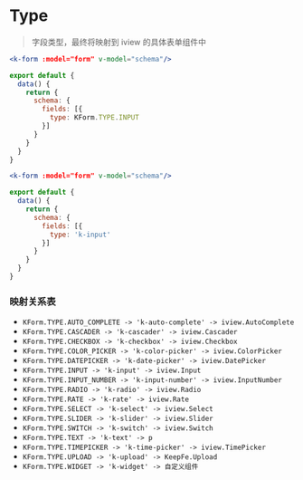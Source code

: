 # Type

> 字段类型，最终将映射到 iview 的具体表单组件中

```jsx
<k-form :model="form" v-model="schema"/>
```

```js
export default {
  data() {
    return {
      schema: {
        fields: [{
          type: KForm.TYPE.INPUT
        }]
      }
    }
  }
}
```

```jsx
<k-form :model="form" v-model="schema"/>
```

```js
export default {
  data() {
    return {
      schema: {
        fields: [{
          type: 'k-input'
        }]
      }
    }
  }
}
```

### 映射关系表

* `KForm.TYPE.AUTO_COMPLETE -> 'k-auto-complete' -> iview.AutoComplete`
* `KForm.TYPE.CASCADER -> 'k-cascader' -> iview.Cascader`
* `KForm.TYPE.CHECKBOX -> 'k-checkbox' -> iview.Checkbox`
* `KForm.TYPE.COLOR_PICKER -> 'k-color-picker' -> iview.ColorPicker`
* `KForm.TYPE.DATEPICKER -> 'k-date-picker' -> iview.DatePicker`
* `KForm.TYPE.INPUT -> 'k-input' -> iview.Input`
* `KForm.TYPE.INPUT_NUMBER -> 'k-input-number' -> iview.InputNumber`
* `KForm.TYPE.RADIO -> 'k-radio' -> iview.Radio`
* `KForm.TYPE.RATE -> 'k-rate' -> iview.Rate`
* `KForm.TYPE.SELECT -> 'k-select' -> iview.Select`
* `KForm.TYPE.SLIDER -> 'k-slider' -> iview.Slider`
* `KForm.TYPE.SWITCH -> 'k-switch' -> iview.Switch`
* `KForm.TYPE.TEXT -> 'k-text' -> p`
* `KForm.TYPE.TIMEPICKER -> 'k-time-picker' -> iview.TimePicker`
* `KForm.TYPE.UPLOAD -> 'k-upload' -> KeepFe.Upload`
* `KForm.TYPE.WIDGET -> 'k-widget' -> 自定义组件`